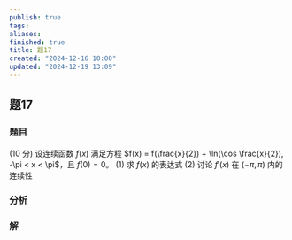 ```yaml
---
publish: true
tags: 
aliases: 
finished: true
title: 题17
created: "2024-12-16 10:00"
updated: "2024-12-19 13:09"
---
```

## 题17
### 题目
(10 分) 设连续函数 $f(x)$ 满足方程 $f(x) = f(\frac{x}{2}) + \ln(\cos \frac{x}{2}), -\pi < x < \pi$，且 $f(0) = 0$。
(1) 求 $f(x)$ 的表达式
(2) 讨论 $f'(x)$ 在 $(-\pi, \pi)$ 内的连续性
### 分析

### 解